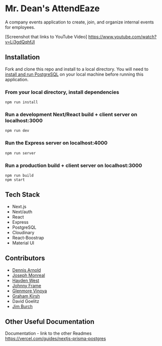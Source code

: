 # Mr. Dean's AttendEaze
A company events application to create, join, and organize internal events for employees.

[Screenshot that links to YouTube Video]
https://www.youtube.com/watch?v=Lj3gdQqhfJI

## Installation
Fork and clone this repo and install to a local directory. You will need to [install and run PostgreSQL](https://www.postgresql.org/download/) on your local machine before running this application.

### From your local directory, install dependencies
```
npm run install
```

### Run a development Next/React build + client server on localhost:3000
```
npm run dev
```

### Run the Express server on localhost:4000
```
npm run server
```

### Run a production build + client server on localhost:3000
```
npm run build
npm start
```

## Tech Stack
* Next.js
* Next/auth
* React
* Express
* PostgreSQL
* Cloudinary
* React-Boostrap
* Material UI

## Contributors
* [Dennis Arnold](https://github.com/DennisJArnold)
* [Joseph Monreal](https://github.com/josephmonreal00 )
* [Hayden West](https://github.com/htwest)
* [Johnny Frame](https://github.com/jbframe)
* [Glenmore Vinoya](https://github.com/kuyavinny)
* [Graham Kirsh](https://github.com/21grahams)
* David Goelitz
* [Jim Burch](https://github.com/JimBurch)

## Other Useful Documentation

Documentation - link to the other Readmes
https://vercel.com/guides/nextjs-prisma-postgres